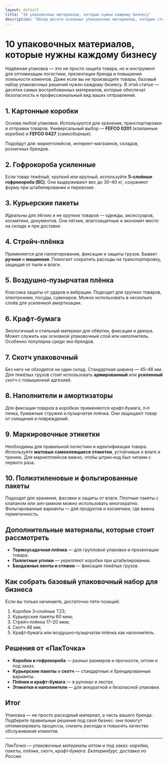 ```yaml
---
layout: default
title: "10 упаковочных материалов, которые нужны каждому бизнесу"
description: "Обзор десяти основных упаковочных материалов, которые стоит иметь любому бизнесу: коробки, пакеты, стрейч-плёнка, скотч, крафт-бумага и другие решения для надёжной упаковки."
---
```


<h1>10 упаковочных материалов, которые нужны каждому бизнесу</h1>

<p>Надёжная упаковка — это не просто защита товара, но и инструмент для оптимизации логистики, презентации бренда и повышения лояльности клиентов. Даже если вы не производите товары, базовый набор упаковочных решений нужен каждому бизнесу. В этой статье — десятка самых востребованных материалов, которые обеспечат безопасность и профессиональный вид ваших отправлений.</p>

<h2>1. Картонные коробки</h2>
<p>Основа любой упаковки. Используются для хранения, транспортировки и отправки товаров. Универсальный выбор — <strong>FEFCO 0201</strong> (клапанные коробки) и <strong>FEFCO 0427</strong> (самосборные).</p>
<p>Подойдут для: маркетплейсов, интернет-магазинов, складов, розничных брендов.</p>

<h2>2. Гофрокороба усиленные</h2>
<p>Если товар тяжёлый, хрупкий или крупный, используйте <strong>5‑слойные гофрокороба (BC)</strong>. Они выдерживают вес до 30–40 кг, сохраняют форму при штабелировании и перевозке.</p>

<h2>3. Курьерские пакеты</h2>
<p>Идеальны для лёгких и не хрупких товаров — одежды, аксессуаров, косметики, документов. Они лёгкие, влагозащитные и экономят место на складе и при доставке.</p>

<h2>4. Стрейч‑плёнка</h2>
<p>Применяется для паллетирования, фиксации и защиты грузов. Бывает <strong>ручная</strong> и <strong>машинная</strong>. Помогает сократить расходы на транспортировку, защищая от пыли и влаги.</p>

<h2>5. Воздушно‑пузырчатая плёнка</h2>
<p>Классика защиты от ударов и вибрации. Подходит для хрупких товаров, электроники, посуды, сувениров. Можно использовать в несколько слоёв для усиленной амортизации.</p>

<h2>6. Крафт‑бумага</h2>
<p>Экологичный и стильный материал для обёртки, фиксации и декора. Может служить как основной упаковочный слой или наполнитель. Особенно популярна среди эко‑брендов.</p>

<h2>7. Скотч упаковочный</h2>
<p>Без него не обходится ни один склад. Стандартная ширина — 45–48 мм. Для тяжёлых грузов стоит использовать <strong>армированный</strong> или <strong>усиленный</strong> скотч с повышенной адгезией.</p>

<h2>8. Наполнители и амортизаторы</h2>
<p>Для фиксации товаров в коробках применяются крафт‑бумага, п‑п пенка, бумажные стружки и пузырчатая плёнка. Они защищают товар от смещения и повреждений.</p>

<h2>9. Маркировочные этикетки</h2>
<p>Необходимы для правильной логистики и идентификации товара. Используйте <strong>матовые самоклеящиеся этикетки</strong>, устойчивые к влаге и трению. Для маркетплейсов важно, чтобы штрих‑код был читаем с первого раза.</p>

<h2>10. Полиэтиленовые и фольгированные пакеты</h2>
<p>Подходят для хранения, фасовки и защиты от влаги. Плотные пакеты с клапаном или зип‑замком можно использовать многократно. Фольгированные варианты — для продуктов и косметики, где важна герметичность.</p>

<h2>Дополнительные материалы, которые стоит рассмотреть</h2>
<ul>
  <li><strong>Термоусадочная плёнка</strong> — для групповой упаковки и презентации товара.</li>
  <li><strong>Паллетные уголки</strong> — укрепляют коробки при штабелировании.</li>
  <li><strong>Бандажные ленты и стяжки</strong> — фиксация тяжёлых грузов.</li>
</ul>

<h2>Как собрать базовый упаковочный набор для бизнеса</h2>
<p>Если вы только начинаете, достаточно пяти позиций:</p>
<ol>
  <li>Коробки 3‑слойные Т23;</li>
  <li>Курьерские пакеты 60 мкм;</li>
  <li>Стрейч‑плёнка 17–20 мкм;</li>
  <li>Скотч 48 мм;</li>
  <li>Крафт‑бумага или воздушно‑пузырчатая плёнка как наполнитель.</li>
</ol>

<h2>Решения от «ПакТочка»</h2>
<ul>
  <li><strong>Коробки и гофрокороба</strong> — разных размеров и прочности, оптом и под заказ.</li>
  <li><strong>Курьерские пакеты</strong> и <strong>скотч</strong> — стандартные и брендированные варианты.</li>
  <li><strong>Плёнки и крафт‑бумага</strong> — в рулонах и листах.</li>
  <li><strong>Этикетки и наполнители</strong> — для аккуратной и безопасной упаковки.</li>
</ul>

<h2>Итог</h2>
<p>Упаковка — не просто расходный материал, а часть вашего бренда. Подберите правильные решения под свой бизнес: они помогут оптимизировать процессы, снизить расходы и повысить качество обслуживания клиентов.</p>

<hr>

<p><em>ПакТочка — упаковочные материалы оптом и под заказ: коробки, пакеты, плёнки, скотч, крафт‑бумага. Екатеринбург, доставка по России.</em></p>

<!-- SEO: упаковочные материалы оптом, виды упаковки, материалы для упаковки товаров, упаковка для бизнеса, упаковочные решения -->

